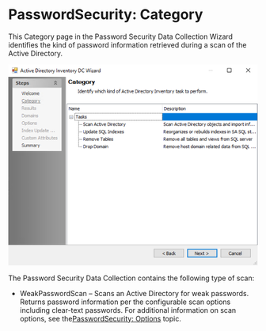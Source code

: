 # PasswordSecurity: Category

This Category page in the Password Security Data Collection Wizard identifies the kind of password information retrieved during a scan of the Active Directory.

![Password Security Data Collection Wizard Category page](/static/img/product_docs/accessanalyzer/accessanalyzer/enterpriseauditor/admin/datacollector/adinventory/category.png)

The Password Security Data Collection contains the following type of scan:

- WeakPasswordScan – Scans an Active Directory for weak passwords. Returns password information per the configurable scan options including clear-text passwords. For additional information on scan options, see the[PasswordSecurity: Options](/docs/product_docs/accessanalyzer/accessanalyzer/enterpriseauditor/admin/datacollector/passwordsecurity/options.md) topic.
